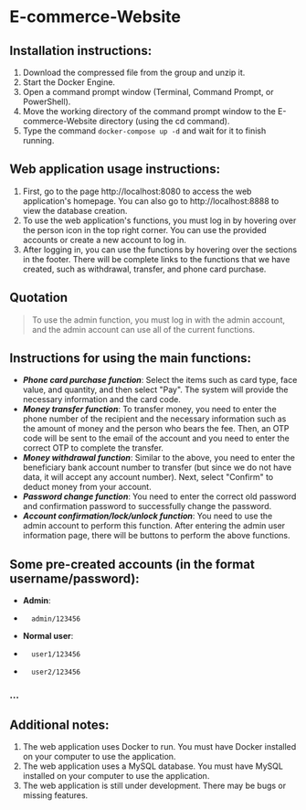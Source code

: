 # E-commerce-Website
## Installation instructions:
1. Download the compressed file from the group and unzip it.
2. Start the Docker Engine.
3. Open a command prompt window (Terminal, Command Prompt, or PowerShell).
4. Move the working directory of the command prompt window to the E-commerce-Website directory (using the cd command).
5. Type the command `docker-compose up -d` and wait for it to finish running.


## Web application usage instructions:

1. First, go to the page http://localhost:8080 to access the web application's homepage. You can also go to http://localhost:8888 to view the database creation.
2. To use the web application's functions, you must log in by hovering over the person icon in the top right corner. You can use the provided accounts or create a new account to log in.
3. After logging in, you can use the functions by hovering over the sections in the footer. There will be complete links to the functions that we have created, such as withdrawal, transfer, and phone card purchase. 

## Quotation
> To use the admin function, you must log in with the admin account, and the admin account can use all of the current functions.


## Instructions for using the main functions:

- ***Phone card purchase function***: Select the items such as card type, face value, and quantity, and then select "Pay". The system will provide the necessary information and the card code.
- ***Money transfer function***: To transfer money, you need to enter the phone number of the recipient and the necessary information such as the amount of money and the person who bears the fee. Then, an OTP code will be sent to the email of the account and you need to enter the correct OTP to complete the transfer.
- ***Money withdrawal function***: Similar to the above, you need to enter the beneficiary bank account number to transfer (but since we do not have data, it will accept any account number). Next, select "Confirm" to deduct money from your account.
- ***Password change function***: You need to enter the correct old password and confirmation password to successfully change the password.
- ***Account confirmation/lock/unlock function***: You need to use the admin account to perform this function. After entering the admin user information page, there will be buttons to perform the above functions.


## Some pre-created accounts (in the format username/password):

- **Admin**: 
+       admin/123456
- **Normal user**:
+       user1/123456
+       user2/123456

### ...


## Additional notes:

1. The web application uses Docker to run. You must have Docker installed on your computer to use the application.
2. The web application uses a MySQL database. You must have MySQL installed on your computer to use the application.
3. The web application is still under development. There may be bugs or missing features.